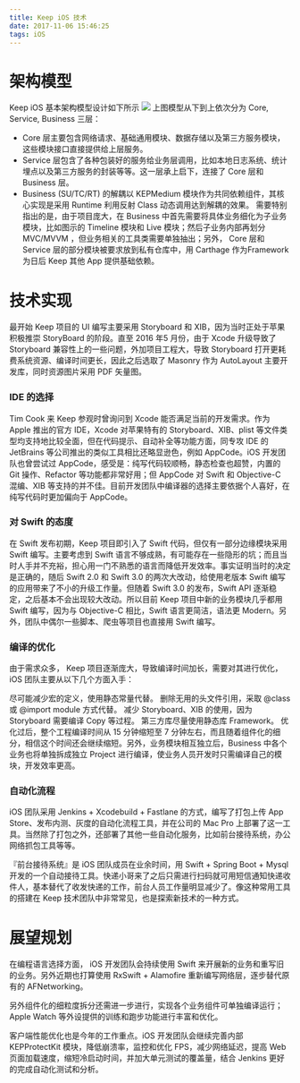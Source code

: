 ```yaml
---
title: Keep iOS 技术
date: 2017-11-06 15:46:25
tags: iOS
---
```


# 架构模型
Keep iOS 基本架构模型设计如下所示
![](../images/keep-arch.png)
上图模型从下到上依次分为 Core, Service, Business 三层：

- Core 层主要包含网络请求、基础通用模块、数据存储以及第三方服务模块，这些模块接口直接提供给上层服务。
- Service 层包含了各种包装好的服务给业务层调用，比如本地日志系统、统计埋点以及第三方服务的封装等等。这一层承上启下，连接了 Core 层和 Business 层。
- Business (SU/TC/RT) 的解耦以 KEPMedium 模块作为共同依赖组件，其核心实现是采用 Runtime 利用反射 Class 动态调用达到解耦的效果。 需要特别指出的是，由于项目庞大，在 Business 中首先需要将具体业务细化为子业务模块，比如图示的 Timeline 模块和 Live 模块；然后子业务内部再划分 MVC/MVVM ，但业务相关的工具类需要单独抽出；另外， Core 层和 Service 层的部分模块被要求放到私有仓库中，用 Carthage 作为Framework 为日后 Keep 其他 App 提供基础依赖。

# 技术实现
最开始 Keep 项目的 UI 编写主要采用 Storyboard 和 XIB，因为当时正处于苹果积极推崇 StoryBoard 的阶段。直至 2016 年5 月份，由于 Xcode 升级导致了 Storyboard 兼容性上的一些问题，外加项目工程大，导致 Storyboard 打开更耗费系统资源、编译时间更长，因此之后选取了 Masonry 作为 AutoLayout 主要开发库，同时资源图片采用 PDF 矢量图。

### IDE 的选择
Tim Cook 来 Keep 参观时曾询问到 Xcode 能否满足当前的开发需求。作为 Apple 推出的官方 IDE，Xcode 对苹果特有的 Storyboard、XIB、plist 等文件类型均支持地比较全面，但在代码提示、自动补全等功能方面，同专攻 IDE 的 JetBrains 等公司推出的类似工具相比还略显逊色，例如 AppCode。iOS 开发团队也曾尝试过 AppCode，感受是：纯写代码较顺畅，静态检查也超赞，内置的 Git 操作、Refactor 等功能都非常好用；但 AppCode 对 Swift 和 Objective-C 混编、XIB 等支持的并不佳。目前开发团队中编译器的选择主要依据个人喜好，在纯写代码时更加偏向于 AppCode。

### 对 Swift 的态度
在 Swift 发布初期，Keep 项目即引入了 Swift 代码，但仅有一部分边缘模块采用 Swift 编写。主要考虑到 Swift 语言不够成熟，有可能存在一些隐形的坑；而且当时人手并不充裕，担心用一门不熟悉的语言而降低开发效率。事实证明当时的决定是正确的，随后 Swift 2.0 和 Swift 3.0 的两次大改动，给使用老版本 Swift 编写的应用带来了不小的升级工作量。但随着 Swift 3.0 的发布，Swift API 逐渐稳定，之后基本不会出现较大改动。所以目前 Keep 项目中新的业务模块几乎都用 Swift 编写，因为与 Objective-C 相比，Swift 语言更简洁，语法更 Modern。另外，团队中偶尔一些脚本、爬虫等项目也直接用 Swift 编写。

### 编译的优化
由于需求众多， Keep 项目逐渐庞大，导致编译时间加长，需要对其进行优化，iOS 团队主要从以下几个方面入手：

尽可能减少宏的定义，使用静态常量代替。
删除无用的头文件引用，采取 @class 或 @import module 方式代替。
减少 Storyboard、XIB 的使用，因为 Storyboard 需要编译 Copy 等过程。
第三方库尽量使用静态库 Framework。
优化过后，整个工程编译时间从 15 分钟缩短至 7 分钟左右，而且随着组件化的细分，相信这个时间还会继续缩短。另外，业务模块相互独立后，Business 中各个业务也将单独拆成独立 Project 进行编译，使业务人员开发时只需编译自己的模块，开发效率更高。

### 自动化流程
iOS 团队采用 Jenkins + Xcodebuild + Fastlane 的方式，编写了打包上传 App Store、发布内测、灰度的自动化流程工具，并在公司的 Mac Pro 上部署了这一工具。当然除了打包之外，还部署了其他一些自动化服务，比如前台接待系统，办公网络抓包工具等等。

『前台接待系统』是 iOS 团队成员在业余时间，用 Swift + Spring Boot + Mysql 开发的一个自动接待工具。快递小哥来了之后只需进行扫码就可用短信通知快递收件人，基本替代了收发快递的工作，前台人员工作量明显减少了。像这种常用工具的搭建在 Keep 技术团队中非常常见，也是探索新技术的一种方式。

# 展望规划
在编程语言选择方面， iOS 开发团队会持续使用 Swift 来开展新的业务和重写旧的业务。另外近期也打算使用 RxSwift + Alamofire 重新编写网络层，逐步替代原有的 AFNetworking。

另外组件化的细粒度拆分还需进一步进行，实现各个业务组件可单独编译运行；Apple Watch 等外设提供的训练和跑步功能进行丰富和优化。

客户端性能优化也是今年的工作重点。iOS 开发团队会继续完善内部 KEPProtectKit 模块，降低崩溃率，监控和优化 FPS，减少网络延迟，提高 Web 页面加载速度，缩短冷启动时间，并加大单元测试的覆盖量，结合 Jenkins 更好的完成自动化测试和分析。
